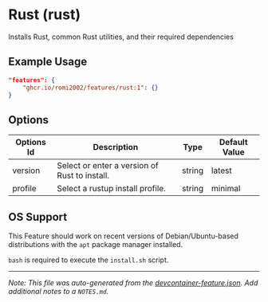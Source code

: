 
# Rust (rust)

Installs Rust, common Rust utilities, and their required dependencies

## Example Usage

```json
"features": {
    "ghcr.io/romi2002/features/rust:1": {}
}
```

## Options

| Options Id | Description | Type | Default Value |
|-----|-----|-----|-----|
| version | Select or enter a version of Rust to install. | string | latest |
| profile | Select a rustup install profile. | string | minimal |



## OS Support

This Feature should work on recent versions of Debian/Ubuntu-based distributions with the `apt` package manager installed.

`bash` is required to execute the `install.sh` script.


---

_Note: This file was auto-generated from the [devcontainer-feature.json](https://github.com/romi2002/features/blob/main/src/rust/devcontainer-feature.json).  Add additional notes to a `NOTES.md`._
